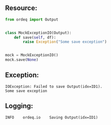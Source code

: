 ## Resource:
```python
from ordeq import Output


class MockExceptionIO(Output):
    def save(self, df):
        raise Exception("Some save exception")


mock = MockExceptionIO()
mock.save(None)

```

## Exception:
```text
IOException: Failed to save Output(idx=ID1).
Some save exception
```

## Logging:
```text
INFO	ordeq.io	Saving Output(idx=ID1)

```